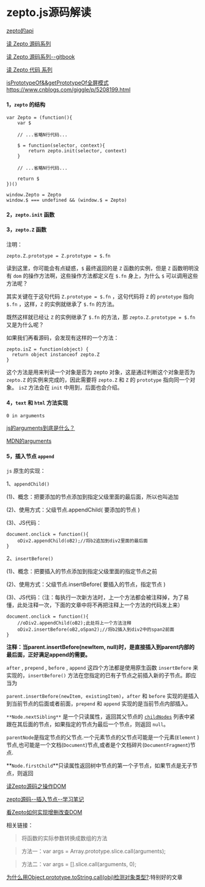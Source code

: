 # zepto.js源码解读

[zepto的api](http://www.css88.com/doc/zeptojs_api/)

[读 Zepto 源码系列](https://github.com/yeyuqiudeng/reading-zepto)

[读 Zepto 源码系列--gitbook](https://yeyuqiudeng.gitbooks.io/reading-zepto/content/)

[读 Zepto 代码 系列](https://github.com/qianlongo/zepto-analysis)

[isPrototypeOf&&getPrototypeOf全屏模式
](https://www.cnblogs.com/giggle/p/5208199.html)https://www.cnblogs.com/giggle/p/5208199.html

#### 1，`zepto` 的结构

```
var Zepto = (function(){
    var $
    
    // ...省略N行代码...
    
    $ = function(selector, context){
        return zepto.init(selector, context)
    }
    
    // ...省略N行代码...
    
    return $
})()

window.Zepto = Zepto
window.$ === undefined && (window.$ = Zepto)
```







#### 2，`zepto.init` 函数





#### 3，`zepto.Z` 函数



注明：

`zepto.Z.prototype = Z.prototype = $.fn`

读到这里，你可能会有点疑惑，`$` 最终返回的是 `Z` 函数的实例，但是 `Z` 函数明明没有 `dom` 的操作方法啊，这些操作方法都定义在 `$.fn` 身上，为什么 `$` 可以调用这些方法呢？

其实关键在于这句代码 `Z.prototype = $.fn` ，这句代码将 `Z` 的 `prototype` 指向 `$.fn` ，这样，`Z` 的实例就继承了 `$.fn` 的方法。

既然这样就已经让 `Z` 的实例继承了 `$.fn` 的方法，那 `zepto.Z.prototype = $.fn` 又是为什么呢？

如果我们再看源码，会发现有这样的一个方法：

```
zepto.isZ = function(object) {
  return object instanceof zepto.Z
}
```

这个方法是用来判读一个对象是否为 zepto 对象，这是通过判断这个对象是否为 `zepto.Z` 的实例来完成的，因此需要将 `zepto.Z` 和 `Z` 的 `prototype` 指向同一个对象。 `isZ` 方法会在 `init` 中用到，后面也会介绍。





#### 4，`text` 和 `html` 方法实现

`0 in arguments`

[js的arguments到底是什么？](https://blog.csdn.net/qq_16339527/article/details/53231725)

[MDN的arguments](https://developer.mozilla.org/zh-CN/docs/Web/JavaScript/Reference/Functions/arguments)



#### 5，插入节点 `append`

`js` 原生的实现：

1、`appendChild()`

(1)、概念：把要添加的节点添加到指定父级里面的最后面，所以也叫追加

(2)、使用方式：父级节点.appendChild( 要添加的节点 )

(3)、JS代码：

```
document.onclick = function(){
    oDiv2.appendChild(oB2);//将b2追加到div2里面的最后面
}
```



2、`insertBefore()`

(1)、概念：把要插入的节点添加到指定父级里面的指定节点之前

(2)、使用方式：父级节点.insertBefore( 要插入的节点，指定节点 )

(3)、JS代码：（注：每执行一次新方法时，上一个方法都会被注释掉，为了易懂，此处注释一次，下面的文章中将不再把注释上一个方法的代码发上来）

```
document.onclick = function(){
    //oDiv2.appendChild(oB2);此处将上一个方法注释
    oDiv2.insertBefore(oB2,oSpan2);//将b2插入到div2中的span2前面
}
```



**注释：当parent.insertBefore(newItem, null)时，是直接插入到parent内部的最后面，正好满足append的需要。**



`after` , `prepend` , `before` , `append` 这四个方法都是使用原生函数 `insertBefore` 来实现的，`insertBefore()` 方法在您指定的已有子节点之前插入新的子节点。即应当为

`parent.insertBefore(newItem, existingItem)`，`after` 和 `before` 实现的是插入到当前节点的后面或者前面，`prepend` 和 `append` 实现的是当前节点内部插入。





`**Node.nextSibling**` 是一个只读属性，返回其父节点的 [`childNodes`](https://developer.mozilla.org/zh-CN/docs/Web/API/Node/childNodes) 列表中紧跟在其后面的节点，如果指定的节点为最后一个节点，则返回 `null`。



`parentNode`是指定节点的父节点.一个元素节点的父节点可能是一个元素(`Element` )节点,也可能是一个文档(`Document`)节点,或者是个文档碎片(`DocumentFragment`)节点.



**`Node.firstChild`**只读属性返回树中节点的第一个子节点，如果节点是无子节点，则返回 



[读Zepto源码之操作DOM](https://blog.csdn.net/haihuan2004/article/details/72857603)

[zepto源码--插入节点--学习笔记](https://www.cnblogs.com/zhuhuoxingguang/p/6047063.html)

[看Zepto如何实现增删改查DOM](https://blog.csdn.net/Bg70PVnyBv1/article/details/79227367)




相关链接：

>将函数的实际参数转换成数组的方法

>方法一：var args = Array.prototype.slice.call(arguments);

>方法二：var args = [].slice.call(arguments, 0);


[为什么用Object.prototype.toString.call(obj)检测对象类型?](https://www.cnblogs.com/youhong/p/6209054.html):特别好的文章